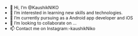 - 👋 Hi, I’m @KaushikNIKO
- 👀 I’m interested in learning new skills and technologies.
- 🌱 I’m currently pursuing as a Android app developer and iOS 
- 💞️ I’m looking to collaborate on ...
- 📫 Contact me on Instagram:-kaushikNiko

<!---
KaushikNIKO/KaushikNIKO is a ✨ special ✨ repository because its `README.md` (this file) appears on your GitHub profile.
You can click the Preview link to take a look at your changes.
--->
